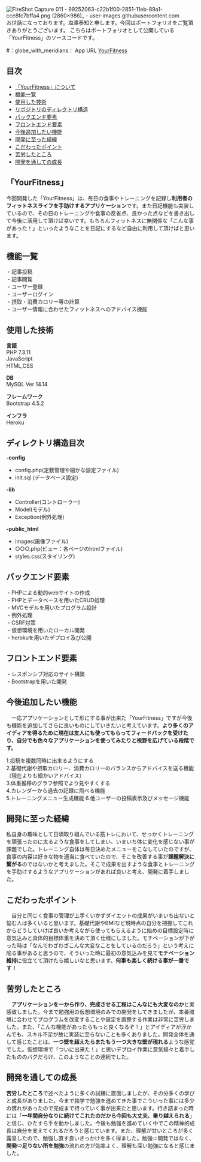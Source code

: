 ![FireShot Capture 011 - 99252063-c22b1f00-2851-11eb-89a1-cce8fc7bffa4 png (2860×986)_ - user-images githubusercontent com](https://user-images.githubusercontent.com/61722629/99252472-5c8b6280-2852-11eb-8e87-9a25ff503ef3.png)
お世話になっております。塩澤泰知と申します。今回はポートフォリオをご覧頂きありがとうございます。
こちらはポートフォリオとして公開している「YourFitness」のソースコードです。  

#：globe_with_meridians： App URL
[YourFitness](http://yourfitness.herokuapp.com/login.php)

## 目次
- [「YourFitness」について](#yourfitness)
- [機能一覧](#機能一覧)
- [使用した技術](#使用した技術)
- [リポジトリのディレクトリ構造](#ディレクトリ構造目次)  
- [バックエンド要素](#バックエンド要素)
- [フロントエンド要素](#フロントエンド要素) 
- [今後追加したい機能](#今後追加したい機能)
- [開発に至った経緯](#開発に至った経緯)
- [こだわったポイント](#こだわったポイント)  
- [苦労したところ](#苦労したところ)  
- [開発を通しての成長](#開発を通しての成長)  


## 「YourFitness」  
今回開発した「YourFitness」は、毎日の食事やトレーニングを記録し**利用者のフィットネスライフを手助けするアプリケーション**です。また日記機能も実装しているので、その日のトレーニングや食事の反省点、良かった点などを書き出して今後に活用して頂けば幸いです。もちろんフィットネスに無関係な「こんな事があった！」といったようなことを日記にするなど自由に利用して頂けばと思います。

## 機能一覧
・記事投稿  
・記事閲覧  
・ユーザー登録  
・ユーザーログイン    
・摂取・消費カロリー等の計算  
・ユーザー情報に合わせたフィットネスへのアドバイス機能

## 使用した技術   
**言語**  
PHP 7.3.11  
JavaScript  
HTML,CSS　

**DB**  
MySQL Ver 14.14  

**フレームワーク**  
Bootstrap 4.5.2   

**インフラ**  
Heroku

## ディレクトリ構造目次  

**-config**  
- config.php(定数管理や細かな設定ファイル)  
- init.sql (データベース設定)  
       
**-lib**    
- Controller(コントローラー)  
- Model(モデル)  
- Exception(例外処理)  
       
**-public_html**  
- images(画像ファイル)  
- ○○○.php(ビュー：各ページのhtmlファイル)  
- styles.css(スタイリング)  

## バックエンド要素
・PHPによる動的webサイトの作成  
・PHPとデータベースを用いたCRUD処理   
・MVCモデルを用いたプログラム設計  
・例外処理  
・CSRF対策  
・仮想環境を用いたローカル開発  
・herokuを用いたデプロイ及び公開  

## フロントエンド要素  
・レスポンシブ対応のサイト構築  
・Bootstrapを用いた開発  

## 今後追加したい機能
　一応アプリケーションとして形にする事が出来た「YourFitness」ですが今後も機能を追加してさらに良いものにしていきたいと考えています。**より多くのアイディアを得るために現在は友人にも使ってもらってフィードバックを受けたり、自分でも色々なアプリケーションを使ってみたりと視野を広げている段階です。**
 
 1.投稿を複数同時に出来るようにする  
 2.基礎代謝や摂取カロリー、消費カロリーのバランスからアドバイスを送る機能（現在よりも細かいアドバイス）  
 3.体重推移のグラフ参照でより見やすくする  
 4.カレンダーから過去の記録に飛べる機能  
 5.トレーニングメニュー生成機能 
 6.他ユーザーの投稿表示及びメッセージ機能

## 開発に至った経緯
私自身の趣味として日頃取り組んでいる筋トレにおいて、せっかくトレーニングを頑張ったのに太るような食事をしてしまい、いまいち体に変化を感じない事が課題でした。トレーニング自体は毎日決めたメニューをこなしていたのですが、食事の内容は好きな物を適当に食べていたので、そこを改善する事が**課題解決に繋がる**のではないかと考えました。そこで成果を出すような食事とトレーニングを手助けするようなアプリケーションがあれば良いと考え、開発に着手しました。  

## こだわったポイント  
　自分と同じく食事の管理が上手くいかずダイエットの成果がいまいち出ないと悩む人は多くいると思います。基礎代謝やBMIなど現時点の自分を把握してこれからどうしていけば良いか考えながら使ってもらえるように始めの目標設定時に意気込みと具体的目標体重を決めて頂く仕様にしました。モチベーションが下がった時は「なんでわざわざこんな大変なことをしているのだろう」という考えに陥る事があると思うので、そういった時に最初の意気込みを見て**モチベーション維持**に役立てて頂けたら嬉しいなと思います。**何事も楽しく続ける事が一番です！**  

## 苦労したところ
　**アプリケーションを一から作り、完成させる工程はこんなにも大変なのか**と実感致しました。今まで勉強用の仮想環境のみでの開発をしてきましたが、本番環境に合わせてプログラムを改変することや設定を調整する作業は非常に苦労しました。また、「こんな機能があったらもっと良くなるぞ！」とアイディアが浮かんでも、スキル不足が故に実装に至らないことも多くありました。開発全体を通して感じたことは、**一つ壁を超えたらまたもう一つ大きな壁が現れる**ような感覚でした。仮想環境で「ついに出来た！」と思いデプロイ作業に意気揚々と着手したもののバグだらけ、このようなことの連続でした。
 
## 開発を通しての成長
**苦労したところ**で述べたように多くの試練に直面しましたが、その分多くの学びと成長がありました。今まで独学で勉強を進めてきた事でこういった事には多少の慣れがあったので完成まで持っていく事が出来たと思います。行き詰まった時には「**一年間自分なりに続けてこれたのだから今回も大丈夫、乗り越えられる**」と信じ、ひたすら手を動かしました。今後も勉強を進めていく中でこの精神的成長は自分を支えてくれるだろうと感じています。また、理解が甘いところが多く露呈したので、勉強し直す良いきっかけを多く得ました。勉強⇨開発ではなく、**開発⇨足りない所を勉強**の流れの方が効率よく、理解も深い勉強になると感じました。
